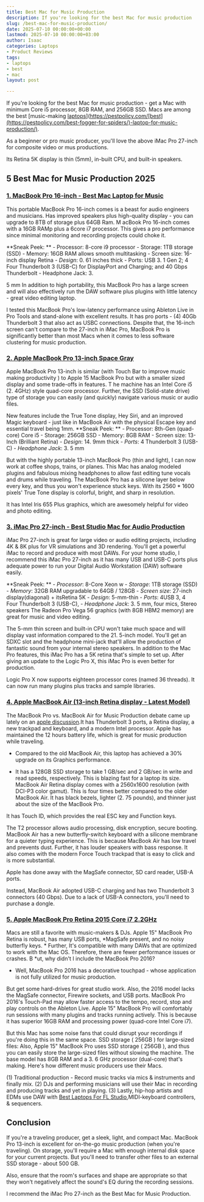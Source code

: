 ```yaml
---
title: Best Mac for Music Production
description: If you're looking for the best Mac for music production
slug: /best-mac-for-music-production/
date: 2025-07-10 00:00:00+00:00
lastmod: 2025-07-10 00:00:00+03:00
author: Isaac
categories: Laptops
- Product Reviews
tags:
- laptops
- best
- mac
layout: post

---
```

If you're looking for the best Mac for music production - get a Mac with minimum Core i5 processor, 8GB RAM, and 256GB SSD. Macs are among the best [music-making [laptops](https://pestpolicy.com/best-external-hard-drive-for-music-production/)](https://pestpolicy.com/[best](https://pestpolicy.com/best-fogger-for-spiders/)-laptop-for-music-production/).

As a beginner or pro music producer, you'll love the above iMac Pro 27-inch for composite video or mus productions.

Its Retina 5K display is thin (5mm), in-built CPU, and built-in speakers.

##  5 Best Mac for Music Production 2025

###  [1. MacBook Pro 16-inch - Best Mac Laptop for Music](https://www.amazon.com/dp/B081FV1Y57/?tag=p-policy-20)

This portable MacBook Pro 16-inch comes is a beast for audio engineers and musicians. Has improved speakers plus high-quality display - you can upgrade to 8TB of storage plus 64GB Ram. M acBook Pro 16-inch comes with a 16GB RAMp plus a 6core i7 processor. This gives a pro performance since minimal monitoring and recording projects could choke it.

**Sneak Peek: ** - Processor: 8-core i9 processor - Storage: 1TB storage (SSD) - Memory: 16GB RAM allows smooth multitasking - Screen size: 16-inch display Retina - *Design*: 0. 61 inches thick - Ports: USB 3. 1 Gen 2; 4 Four Thunderbolt 3 (USB-C) for DisplayPort and Charging; and 40 Gbps Thunderbolt - Headphone Jack: 3.

5 mm In addition to high portability, this MacBook Pro has a large screen and will also effectively run the DAW software plus plugins with little latency - great video editing laptop.

I tested this MacBook Pro's low-latency performance using Ableton Live in Pro Tools and stand-alone with excellent results. It has pro ports - (4) 40Gb Thunderbolt 3 that also act as USBC connections. Despite that, the 16-inch screen can't compare to the 27-inch in iMac Pro, MacBook Pro is significantly better than most Macs when it comes to less software clustering for music production.

###  [2. Apple MacBook Pro 13-inch Space Gray](https://www.amazon.com/dp/B07K234RCV/?tag=p-policy-20)

Apple MacBook Pro 13-inch is similar (with Touch Bar to improve music making productivity ) to Apple 15 MacBook Pro but with a smaller sized display and some trade-offs in features. T he machine has an Intel Core i5 (2. 4GHz) style quad-core processor. Further, the SSD (Solid-state drive) type of storage you can easily (and quickly) navigate various music or audio files.

New features include the True Tone display, Hey Siri, and an improved Magic keyboard - just like in MacBook Air with the physical Escape key and essential travel being 1mm. **Sneak Peek: ** - Processor: 8th-Gen (quad-core) Core i5 - Storage: 256GB SSD - Memory: 8GB RAM - Screen size: 13-Inch (Brilliant Retina) - *Design*: 14. 9mm thick - *Ports*: 4 Thunderbolt 3 (USB-C) - *Headphone Jack*: 3. 5 mm

But with the highly portable 13-inch MacBook Pro (thin and light), I can now work at coffee shops, trains, or planes. This Mac has analog modeled plugins and fabulous mixing headphones to allow fast editing tune vocals and drums while traveling. The MacBook Pro has a silicone layer below every key, and thus you won't experience stuck keys. With its 2560 * 1600 pixels' True Tone display is colorful, bright, and sharp in resolution.

It has Intel Iris 655 Plus graphics, which are awesomely helpful for video and photo editing.

###  [3. iMac Pro 27-inch - Best Studio Mac for Audio Production](https://www.amazon.com/dp/B07895T7BW/?tag=p-policy-20)

iMac Pro 27-inch is great for large video or audio editing projects, including 4K & 8K plus for VR simulations and 3D rendering. You'll get a powerful iMac to record and produce with most DAWs. For your home studio, I recommend this iMac Pro 27-inch as it has many USB and USB-C ports plus adequate power to run your Digital Audio Workstation (DAW) software easily.

**Sneak Peek: ** - *Processor*: 8-Core Xeon w - *Storage*: 1TB storage (SSD) - *Memory*: 32GB RAM upgradable to 64GB / 128GB - *Screen size*: 27-inch display(diagonal) + itsRetina 5K - *Design*: 5-mm-thin - *Ports*: 4USB 3, 4 Four Thunderbolt 3 (USB-C), - *Headphone Jack*: 3. 5 mm, four mics, Stereo speakers The Radeon Pro Vega 56 graphics (with 8GB HBM2 memory) are great for music and video editing.

The 5-mm thin screen and built-in CPU won't take much space and will display vast information compared to the 21. 5-inch model. You'll get an SDXC slot and the headphone mini-jack that'll allow the production of fantastic sound from your internal stereo speakers. In addition to the Mac Pro features, this iMac Pro has a 5K retina that's simple to set up. After giving an update to the Logic Pro X, this iMac Pro is even better for production.

Logic Pro X now supports eighteen processor cores (named 36 threads). It can now run many plugins plus tracks and sample libraries.

###  [4. Apple MacBook Air (13-inch Retina display - Latest Model)](https://www.amazon.com/dp/B07K1WRY8H/?tag=p-policy-20)

The MacBook Pro vs. MacBook Air for Music Production debate came up lately on an [apple discussion](https://discussions.apple.com/thread/5855044).It has Thunderbolt 3 ports, a Retina display, a new trackpad and keyboard, and a modern Intel processor. Apple has maintained the 12 hours battery life, which is great for music production while traveling.

- Compared to the old MacBook Air, this laptop has achieved a 30% upgrade on its Graphics performance.

- It has a 128GB SSD storage to take 1 GB/sec and 2 GB/sec in write and read speeds, respectively. This is blazing fast for a laptop its size. MacBook Air Retina display comes with a 2560x1600 resolution (with DCI-P3 color gamut). This is four times better compared to the older MacBook Air. It has black bezels, lighter (2. 75 pounds), and thinner just about the size of the MacBook Pro.

It has Touch ID, which provides the real ESC key and Function keys.

The T2 processor allows audio processing, disk encryption, secure booting. MacBook Air has a new butterfly-switch keyboard with a silicone membrane for a quieter typing experience. This is because MacBook Air has low travel and prevents dust. Further, it has louder speakers with bass response. It also comes with the modern Force Touch trackpad that is easy to click and is more substantial.

Apple has done away with the MagSafe connector, SD card reader, USB-A ports.

Instead, MacBook Air adopted USB-C charging and has two Thunderbolt 3 connectors (40 Gbps). Due to a lack of USB-A connectors, you'll need to purchase a dongle.

###  [5. Apple MacBook Pro Retina 2015 Core i7 2.2GHz](https://www.amazon.com/dp/B07J3WBHTS/?tag=p-policy-20)

Macs are still a favorite with music-makers & DJs. Apple 15" MacBook Pro Retina is robust, has many USB ports, *MagSafe present, and no noisy butterfly keys. * Further, It's compatible with many DAWs that are optimized to work with the Mac OS. Therefore, there are fewer performance issues or crashes. B *ut, why didn't I include the MacBook Pro 2016?

* Well, MacBook Pro 2016 has a decorative touchpad - whose application is not fully utilized for music production.

But get some hard-drives for great studio work. Also, the 2016 model lacks the MagSafe connector, Firewire sockets, and USB ports. MacBook Pro 2016's Touch-Pad may allow faster access to the tempo, record, stop and play controls on the Ableton Live. Apple 15" MacBook Pro will comfortably run sessions with many plugins and tracks running actively. This is because it has superior 16GB RAM and processing power (quad-core Intel Core i7).

But this Mac has some noise fans that could disrupt your recordings if you're doing this in the same space. SSD storage ( 256GB ) for large-sized files: Also, Apple 15" MacBook Pro uses SSD storage ( 256GB ), and thus you can easily store the large-sized files without slowing the machine. The base model has 8GB RAM and a 3. 6 GHz processor (dual-core) that's making. Here's how different music producers use their Macs.

(1) Traditional production - Record music tracks via mics & instruments and finally mix. (2) DJs and performing musicians will use their Mac in recording and producing tracks and yet in playing. (3) Lastly, hip-hop artists and EDMs use DAW with [Best Laptops For FL Studio](https://pestpolicy.com/best-laptops-for-fl-studio/),MIDI-keyboard controllers, & sequencers.

##  Conclusion

If you're a traveling producer, get a sleek, light, and compact Mac. MacBook Pro 13-inch is excellent for on-the-go music production (when you're traveling). On storage, you'll require a Mac with enough internal disk space for your current projects. But you'll need to transfer other files to an external SSD storage - about 500 GB.

Also, ensure that the room's surfaces and shape are appropriate so that they won't negatively affect the sound's EQ during the recording sessions.

I recommend the iMac Pro 27-inch as the Best Mac for Music Production.